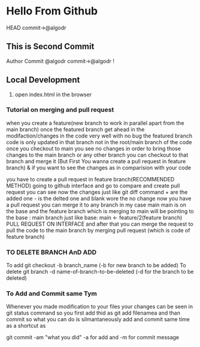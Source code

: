 # Hello From Github 
HEAD
commit->@algodr

## This is Second Commit
Author Commit @algodr
commit->@algodr !

## Local Development 
1. open index.html in the browser

### Tutorial on merging and pull request
when you create a feature(new branch to work in parallel apart from the main branch)
once the featured branch get ahead in the modifaction/changes in the code very well with no bug
the featured branch code is only updated in that branch not in the root/main  branch of the code 
once you checkout to main you see no changes in order to bring those changes to the main branch or any other branch 
you can checkout to that branch and merge it (But First You wanna create a pull request in feature branch)
& if you want to see the changes as in comparision with your code 

you have to create a pull request in feature branch(RECOMMENDED METHOD)
going  to github interface and go to compare and create pull request
you can see now the changes just like git diff command + are the added one - is the delted one and  blank wore the no change
now you have a pull request you can merge it to any branch in my case main
main is on the base and the feature branch which is merging to main will be pointing to the base : main branch
just like
base: main <- feature/2(feature branch) PULL REQUEST ON INTERFACE
and after that you can merge the request to pull the code to the main branch
by merging pull request (which is code of feature branch)

### TO DELETE BRANCH AnD ADD
To add
git checkout -b branch_name (-b for new branch to be added)
To delete 
git branch -d name-of-branch-to-be-deleted
(-d for the branch to be deleted)

### To Add and Commit same Tym 
 Whenever you made modification to your files your changes can be seen in git status command 
 so you first add thid as git add filenamea
 and than commit so what you can do is silmantaneously add and commit same time as a shortcut as

 git commit -am "what you did"
 -a for add
 and
 -m for commit message 
